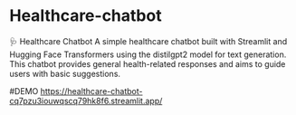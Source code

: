 # Healthcare-chatbot

🩺 Healthcare Chatbot
A simple healthcare chatbot built with Streamlit and Hugging Face Transformers using the distilgpt2 model for text generation. This chatbot provides general health-related responses and aims to guide users with basic suggestions.

#DEMO
https://healthcare-chatbot-cq7pzu3iouwqscq79hk8f6.streamlit.app/
